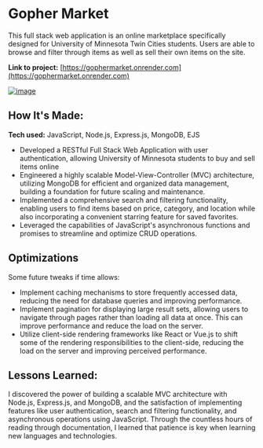 # Gopher Market
This full stack web application is an online marketplace specifically designed for University of Minnesota Twin Cities students.
Users are able to browse and filter through items as well as sell their own items on the site.



**Link to project:** [https://gophermarket.onrender.com](https://gophermarket.onrender.com)

[![image](https://github.com/ElsdonC/gopher-market/assets/67447710/50bdb6cf-4cd5-413c-b7b9-76ecdb8ed353)](https://gophermarket.onrender.com)

## How It's Made:

**Tech used:** JavaScript, Node.js, Express.js, MongoDB, EJS

- Developed a RESTful Full Stack Web Application with user authentication, allowing University of Minnesota students to buy and sell items online
- Engineered a highly scalable Model-View-Controller (MVC) architecture, utilizing MongoDB for efficient and organized data management, building a foundation for future scaling and maintenance.
- Implemented a comprehensive search and filtering functionality, enabling users to find items based on price, category, and location while also incorporating a convenient starring feature for saved favorites.
- Leveraged the capabilities of JavaScript's asynchronous functions and promises to streamline and optimize CRUD operations.

## Optimizations

Some future tweaks if time allows:
- Implement caching mechanisms to store frequently accessed data, reducing the need for database queries and improving performance.
- Implement pagination for displaying large result sets, allowing users to navigate through pages rather than loading all data at once. This can improve performance and reduce the load on the server.
- Utilize client-side rendering frameworks like React or Vue.js to shift some of the rendering responsibilities to the client-side, reducing the load on the server and improving perceived performance.

## Lessons Learned:

I discovered the power of building a scalable MVC architecture with Node.js, Express.js, and MongoDB, and the satisfaction of implementing features like user authentication, search and filtering functionality, and asynchronous operations using JavaScript.
Through the countless hours of reading through documentation, I learned that patience is key when learning new languages and technologies.
